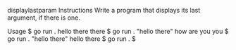 displaylastparam
Instructions
Write a program that displays its last argument, if there is one.

Usage
$ go run . hello there
there
$ go run . "hello there" how are you
you
$ go run . "hello there"
hello there
$ go run .
$